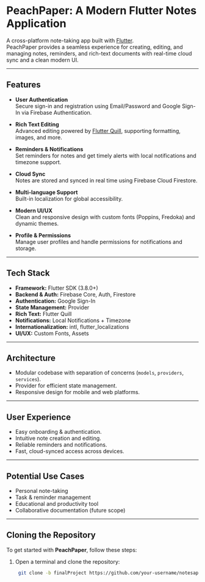 # PeachPaper: A Modern Flutter Notes Application

A cross-platform note-taking app built with [Flutter](https://flutter.dev).  
PeachPaper provides a seamless experience for creating, editing, and managing notes, reminders, and rich-text documents with real-time cloud sync and a clean modern UI.

---

## Features

- **User Authentication**  
  Secure sign-in and registration using Email/Password and Google Sign-In via Firebase Authentication.

- **Rich Text Editing**  
  Advanced editing powered by [Flutter Quill](https://pub.dev/packages/flutter_quill), supporting formatting, images, and more.

- **Reminders & Notifications**  
  Set reminders for notes and get timely alerts with local notifications and timezone support.

- **Cloud Sync**  
  Notes are stored and synced in real time using Firebase Cloud Firestore.

- **Multi-language Support**  
  Built-in localization for global accessibility.

- **Modern UI/UX**  
  Clean and responsive design with custom fonts (Poppins, Fredoka) and dynamic themes.

- **Profile & Permissions**  
  Manage user profiles and handle permissions for notifications and storage.

---

## Tech Stack

- **Framework:** Flutter SDK (3.8.0+)  
- **Backend & Auth:** Firebase Core, Auth, Firestore  
- **Authentication:** Google Sign-In  
- **State Management:** Provider  
- **Rich Text:** Flutter Quill  
- **Notifications:** Local Notifications + Timezone  
- **Internationalization:** intl, flutter_localizations  
- **UI/UX:** Custom Fonts, Assets  

---

## Architecture

- Modular codebase with separation of concerns (`models`, `providers`, `services`).  
- Provider for efficient state management.  
- Responsive design for mobile and web platforms.  

---

## User Experience

- Easy onboarding & authentication.  
- Intuitive note creation and editing.  
- Reliable reminders and notifications.  
- Fast, cloud-synced access across devices.  

---

## Potential Use Cases

- Personal note-taking  
- Task & reminder management  
- Educational and productivity tool  
- Collaborative documentation (future scope)  

---

## Cloning the Repository

To get started with **PeachPaper**, follow these steps:

1. Open a terminal and clone the repository:
   ```bash
    git clone -b finalProject https://github.com/your-username/notesapp.git


   

